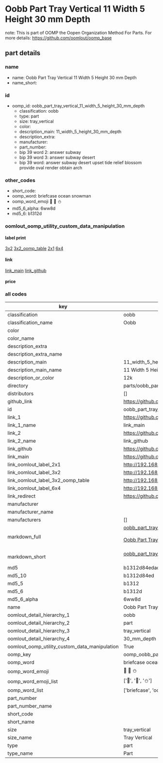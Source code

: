 # Oobb Part Tray Vertical 11 Width 5 Height 30 mm Depth  

note: This is part of OOMP the Oopen Organization Method For Parts. For more details: https://github.com/oomlout/oomp_base

##  part details
  







### name
* name: Oobb Part Tray Vertical 11 Width 5 Height 30 mm Depth
* name_short: 
### id
* oomp_id: oobb_part_tray_vertical_11_width_5_height_30_mm_depth
  * classification: oobb
  * type: part
  * size: tray_vertical
  * color: 
  * description_main: 11_width_5_height_30_mm_depth
  * description_extra: 
  * manufacturer: 
  * part_number: 
  * bip 39 word 2: answer subway
  * bip 39 word 3: answer subway desert
  * bip 39 word: answer subway desert upset tide relief blossom provide oval render obtain arch

### other_codes
* short_code: 
* oomp_word: briefcase ocean snowman
* oomp_word_emoji :briefcase: :ocean: :snowman:
* md5_6_alpha: 6ww8d
* md5_6: b1312d






### oomlout_oomp_utility_custom_data_manipulation
#### label print
[3x2](http://192.168.1.245:1112/?label=oomp%206ww8d)
[3x2_oomp_table](http://192.168.1.108:1112/?label=oomp%206ww8d)
[2x1](http://192.168.1.242:1112/?label=oomp%206ww8d)
[6x4](http://192.168.1.55:1112/?label=oomp%206ww8d)    

#### link

[link_main](https://github.com/oomlout/oomlout_oomp_version_1_messy/tree/main/parts/oobb_part_tray_vertical_11_width_5_height_30_mm_depth) [link_github](https://github.com/oomlout/oomlout_oomp_version_1_messy/tree/main/parts/oobb_part_tray_vertical_11_width_5_height_30_mm_depth)                             

#### price







### all codes 
| key | value |  
| --- | --- |  
| classification | oobb |  
| classification_name | Oobb |  
| color |  |  
| color_name |  |  
| description_extra |  |  
| description_extra_name |  |  
| description_main | 11_width_5_height_30_mm_depth |  
| description_main_name | 11 Width 5 Height 30 mm Depth |  
| description_or_color | 12k |  
| directory | parts/oobb_part_tray_vertical_11_width_5_height_30_mm_depth |  
| distributors | [] |  
| github_link | https://github.com/oomlout/oomlout_oomp_part_src/tree/main/parts/oobb_part_tray_vertical_11_width_5_height_30_mm_depth |  
| id | oobb_part_tray_vertical_11_width_5_height_30_mm_depth |  
| link_1 | https://github.com/oomlout/oomlout_oomp_version_1_messy/tree/main/parts/oobb_part_tray_vertical_11_width_5_height_30_mm_depth |  
| link_1_name | link_main |  
| link_2 | https://github.com/oomlout/oomlout_oomp_version_1_messy/tree/main/parts/oobb_part_tray_vertical_11_width_5_height_30_mm_depth |  
| link_2_name | link_github |  
| link_github | https://github.com/oomlout/oomlout_oomp_version_1_messy/tree/main/parts/oobb_part_tray_vertical_11_width_5_height_30_mm_depth |  
| link_main | https://github.com/oomlout/oomlout_oomp_version_1_messy/tree/main/parts/oobb_part_tray_vertical_11_width_5_height_30_mm_depth |  
| link_oomlout_label_2x1 | http://192.168.1.242:1112/?label=oomp%206ww8d |  
| link_oomlout_label_3x2 | http://192.168.1.245:1112/?label=oomp%206ww8d |  
| link_oomlout_label_3x2_oomp_table | http://192.168.1.108:1112/?label=oomp%206ww8d |  
| link_oomlout_label_6x4 | http://192.168.1.55:1112/?label=oomp%206ww8d |  
| link_redirect | https://github.com/oomlout/oomlout_oomp_version_1_messy/tree/main/parts/oobb_part_tray_vertical_11_width_5_height_30_mm_depth |  
| manufacturer |  |  
| manufacturer_name |  |  
| manufacturers | [] |  
| markdown_full | [oobb_part_tray_vertical_11_width_5_height_30_mm_depth](none)<br>[](none)<br>[Oobb Part Tray Vertical 11 Width 5 Height 30 Mm Depth](none)<br><br> |  
| markdown_short | [oobb_part_tray_vertical_11_width_5_height_30_mm_depth](none)<br><br> |  
| md5 | b1312d84edace302d570eef27776084d |  
| md5_10 | b1312d84ed |  
| md5_5 | b1312 |  
| md5_6 | b1312d |  
| md5_6_alpha | 6ww8d |  
| name | Oobb Part Tray Vertical 11 Width 5 Height 30 mm Depth |  
| oomlout_detail_hierarchy_1 | oobb |  
| oomlout_detail_hierarchy_2 | part |  
| oomlout_detail_hierarchy_3 | tray_vertical |  
| oomlout_detail_hierarchy_4 | 30_mm_depth |  
| oomlout_oomp_utility_custom_data_manipulation | True |  
| oomp_key | oomp_oobb_part_tray_vertical_11_width_5_height_30_mm_depth |  
| oomp_word | briefcase ocean snowman |  
| oomp_word_emoji | :briefcase: :ocean: :snowman: |  
| oomp_word_emoji_list | [':briefcase:', ':ocean:', ':snowman:'] |  
| oomp_word_list | ['briefcase', 'ocean', 'snowman'] |  
| part_number |  |  
| part_number_name |  |  
| short_code |  |  
| short_name |  |  
| size | tray_vertical |  
| size_name | Tray Vertical |  
| type | part |  
| type_name | Part |  
